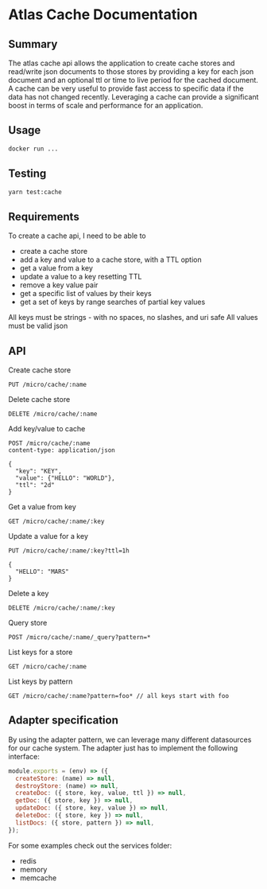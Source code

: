 # Atlas Cache Documentation

## Summary

The atlas cache api allows the application to create cache stores and read/write json documents to those stores by providing a key for each json document and an optional ttl or time to live period for the cached document. A cache can be very useful to provide fast access to specific data if the data has not changed recently. Leveraging a cache can provide a significant boost in terms of scale and performance for an application.

## Usage

```sh
docker run ...
```

## Testing

```sh
yarn test:cache
```

## Requirements

To create a cache api, I need to be able to

- create a cache store
- add a key and value to a cache store, with a TTL option
- get a value from a key
- update a value to a key resetting TTL
- remove a key value pair
- get a specific list of values by their keys
- get a set of keys by range searches of partial key values

All keys must be strings - with no spaces, no slashes, and uri safe
All values must be valid json

## API

Create cache store

```
PUT /micro/cache/:name
```

Delete cache store

```
DELETE /micro/cache/:name
```

Add key/value to cache

```
POST /micro/cache/:name
content-type: application/json

{
  "key": "KEY",
  "value": {"HELLO": "WORLD"},
  "ttl": "2d"
}
```

Get a value from key

```
GET /micro/cache/:name/:key
```

Update a value for a key

```
PUT /micro/cache/:name/:key?ttl=1h

{
  "HELLO": "MARS"
}
```

Delete a key

```
DELETE /micro/cache/:name/:key
```

Query store

```
POST /micro/cache/:name/_query?pattern=*
```

List keys for a store

```
GET /micro/cache/:name
```

List keys by pattern

```
GET /micro/cache/:name?pattern=foo* // all keys start with foo
```

## Adapter specification

By using the adapter pattern, we can leverage many different datasources for our cache system. The adapter just has to implement the following interface:

```js
module.exports = (env) => ({
  createStore: (name) => null,
  destroyStore: (name) => null,
  createDoc: ({ store, key, value, ttl }) => null,
  getDoc: ({ store, key }) => null,
  updateDoc: ({ store, key, value }) => null,
  deleteDoc: ({ store, key }) => null,
  listDocs: ({ store, pattern }) => null,
});
```

For some examples check out the services folder:

- redis
- memory
- memcache
